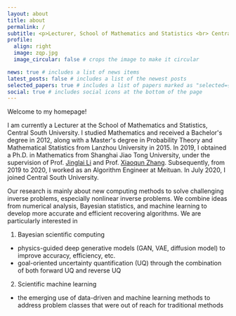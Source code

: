 ```yaml
---
layout: about
title: about
permalink: /
subtitle: <p>Lecturer, School of Mathematics and Statistics <br> Central South University<p>
profile:
  align: right
  image: zqp.jpg
  image_circular: false # crops the image to make it circular

news: true # includes a list of news items
latest_posts: false # includes a list of the newest posts
selected_papers: true # includes a list of papers marked as "selected={true}"
social: true # includes social icons at the bottom of the page
---
```


Welcome to my homepage!

I am currently a Lecturer at the School of Mathematics and Statistics, Central South University. I studied Mathematics and received a Bachelor's degree in 2012, along with a Master's degree in Probability Theory and Mathematical Statistics from Lanzhou University in 2015. In 2019, I obtained a Ph.D. in Mathematics from Shanghai Jiao Tong University, under the supervision of Prof. [Jinglai Li](https://lijinglai.github.io/) and Prof. [Xiaoqun Zhang](https://math.sjtu.edu.cn/faculty/xqzhang/index.html). Subsequently, from 2019 to 2020, I worked as an Algorithm Engineer at Meituan. In July 2020, I joined Central South University.

Our research is mainly about new computing methods to solve challenging inverse problems, especially nonlinear inverse problems. We combine ideas from numerical analysis, Bayesian statistics, and machine learning to develop more accurate and efficient recovering algorithms. We are particularly interested in

1. Bayesian scientific computing
- physics-guided deep generative models (GAN, VAE, diffusion model) to improve accuracy, efficiency, etc.
- goal-oriented uncertainty quantification (UQ) through the combination of both forward UQ and reverse UQ

2. Scientific machine learning
- the emerging use of data-driven and machine learning methods to address problem classes that were out of reach for traditional methods
